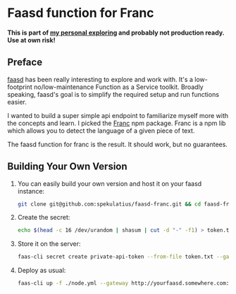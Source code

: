 # Faasd function for Franc

**This is part of [my personal exploring](https://github.com/spekulatius/hacks) and probably not production ready. Use at own risk!**

## Preface

[faasd](https://github.com/openfaas/faasd) has been really interesting to explore and work with. It's a low-footprint no/low-maintenance Function as a Service toolkit. Broadly speaking, faasd's goal is to simplify the required setup and run functions easier.

I wanted to build a super simple api endpoint to familiarize myself more with the concepts and learn. I picked the [Franc](https://github.com/wooorm/franc) npm package. Franc is a npm lib which allows you to detect the language of a given piece of text.

The faasd function for franc is the result. It should work, but no guarantees.

## Building Your Own Version

1. You can easily build your own version and host it on your faasd instance:

   ```bash
   git clone git@github.com:spekulatius/faasd-franc.git && cd faasd-franc
   ```

2. Create the secret:

   ```bash
   echo $(head -c 16 /dev/urandom | shasum | cut -d "-" -f1) > token.txt
   ```

3. Store it on the server:

   ```bash
   faas-cli secret create private-api-token --from-file token.txt --gateway    http://yourfaasd.somewhere.com:8080
   ```

4. Deploy as usual:

   ```bash
   faas-cli up -f ./node.yml --gateway http://yourfaasd.somewhere.com:8080
   ```
